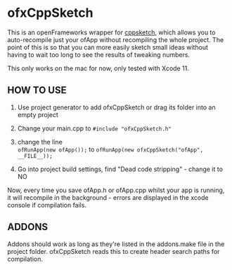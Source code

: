 # ofxCppSketch

This is an openFrameworks wrapper for [cppsketch](https://github.com/elf-audio/ofxCppSketch.git), which allows you to auto-recompile just your ofApp without recompiling the whole project. The point of this is so that you can more easily sketch small ideas without having to wait too long to see the results of tweaking numbers.

This only works on the mac for now, only tested with Xcode 11.

## HOW TO USE
1. Use project generator to add ofxCppSketch or drag its folder into an empty project
2. Change your main.cpp to `#include "ofxCppSketch.h"`
3. change the line 	
`ofRunApp(new ofApp());`
to
`ofRunApp(new ofxCppSketch("ofApp", __FILE__));`

4. Go into project build settings, find "Dead code stripping" - change it to NO

Now, every time you save ofApp.h or ofApp.cpp whilst your app is running, it will recompile in the background - errors are displayed in the xcode console if compilation fails.

## ADDONS
Addons should work as long as they're listed in the addons.make file in the project folder. ofxCppSketch reads this to create header search paths for compilation.